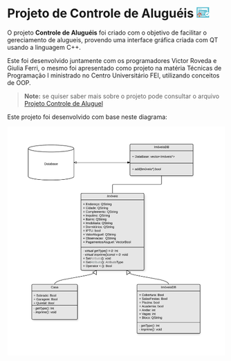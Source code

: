 Projeto de Controle de Aluguéis ![](https://github.com/pamepeixinho/Controle_Alugueis/blob/master/window.png)
=========


O projeto **Controle de Aluguéis** foi criado com o objetivo de facilitar o gereciamento de alugueis, provendo uma interface gráfica criada com QT usando a linguagem C++. 

Este foi desenvolvido juntamente com os programadores Victor Roveda e Giulia Ferri, o mesmo foi apresentado como projeto na matéria Técnicas de Programação I ministrado no Centro Universitário FEI, utilizando conceitos de OOP.

>**Note:** se quiser saber mais sobre o projeto pode consultar o arquivo [Projeto Controle de Aluguel](ProjetoControleAluguel.pdf)

Este projeto foi desenvolvido com base neste diagrama:

![Diagrama de Classes do Projeto](https://github.com/pamepeixinho/Controle_Alugueis/blob/master/controle%20de%20alugueis%20-%20PROJECT%20-%20ControleDeAlgueis.png)
